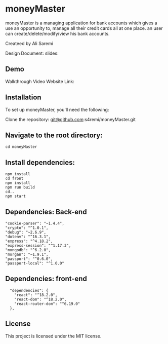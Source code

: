 # moneyMaster

moneyMaster is a managing application for bank accounts which gives a use an opportunity to, manage all their credit cards all at one place. an user can create/delete/modify/view his bank accounts.

Createed by Ali Saremi

Design Document:
slides:

## Demo

Walkthrough Video
Website Link:

## Installation

To set up moneyMaster, you'll need the following:

Clone the repository: git@github.com:s4remi/moneyMaster.git

## Navigate to the root directory:

```
cd moneyMaster
```

## Install dependencies:

```
npm install
cd front
npm install
npm run build
cd..
npm start

```

## Dependencies: Back-end

```
"cookie-parser": "~1.4.4",
"crypto": "^1.0.1",
"debug": "~2.6.9",
"dotenv": "^16.3.1",
"express": "^4.18.2",
"express-session": "^1.17.3",
"mongodb": "^6.2.0",
"morgan": "~1.9.1",
"passport": "^0.6.0",
"passport-local": "^1.0.0"

```

## Dependencies: front-end

```
  "dependencies": {
    "react": "^18.2.0",
    "react-dom": "^18.2.0",
    "react-router-dom": "^6.19.0"
  },
```

## License

This project is licensed under the MIT license.
